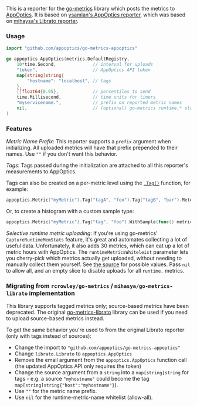 This is a reporter for the [go-metrics](https://github.com/rcrowley/go-metrics)
library which posts the metrics to [AppOptics](https://www.appoptics.com/).
It is based on [ysamlan's AppOptics reporter](https://github.com/ysamlan/go-metrics-appoptics),
which was based on [mihaysa's Librato reporter](https://github.com/mihasya/go-metrics-librato).

### Usage

```go
import "github.com/appoptics/go-metrics-appoptics"

go appoptics.AppOptics(metrics.DefaultRegistry,
    10*time.Second,              // interval for uploads
    "token",                     // AppOptics API token
    map[string]string{
        "hostname": "localhost", // tags
    }, 
    []float64{0.95},             // percentiles to send
    time.Millisecond,            // time units for timers
    "myservicename.",            // prefix on reported metric names
    nil,                         // (optional) go-metrics runtime.* stats upload whitelist
)
```

### Features

*Metric Name Prefix*: This reporter supports a `prefix` argument when initializing. All uploaded 
metrics will have that prefix prepended to their names. Use `""` if you don't want this behavior.

*Tags*: Tags passed during the initialization are attached to all this reporter's measurements to
AppOptics.

Tags can also be created on a per-metric level using the [`.Tag()`](https://godoc.org/github.com/appoptics/go-metrics-appoptics#TaggedMetric.Tag) function, for example:
```go
appoptics.Metric("myMetric").Tag("tagA", "foo").Tag("tagB", "bar").Meter().Mark()
```
Or, to create a histogram with a custom sample type:
```go
appoptics.Metric("myMetric").Tag("tag", "foo").WithSample(func() metrics.Sample { return metrics.NewUniformSample(1000) }).Histogram().Update(100)
```

*Selective runtime metric uploading*: If you're using go-metrics' `CaptureRuntimeMemStats` feature,
it's great and automates collecting a lot of useful data. Unfortunately, it also adds 30 metrics, 
which can eat up a lot of metric hours with AppOptics. The `runtimeMetricsWhiteleist` parameter lets
you cherry-pick which metrics actually get uploaded, without needing to manually collect them 
yourself. See [the source](https://github.com/rcrowley/go-metrics/blob/master/runtime.go) for 
possible values. Pass `nil` to allow all, and an empty slice to disable uploads for all `runtime.` 
metrics.

### Migrating from `rcrowley/go-metrics` / `mihasya/go-metrics-librato` implementation

This library supports tagged metrics only; source-based metrics have been deprecated.
The original [go-metrics-librato](https://github.com/mihasya/go-metrics-librato) library can be used
if you need to upload source-based metrics instead.

To get the same behavior you're used to from the original Librato reporter (only with tags instead
of sources):

* Change the import to `"github.com/appoptics/go-metrics-appoptics"`
* Change `librato.Librato` to `appoptics.AppOptics`
* Remove the email argument from the `appoptics.AppOptics` function call (the updated AppOptics API
  only requires the token)
* Change the source argument from a `string` into a `map[string]string` for tags - e.g. a source
  `"myhostname"` could become the tag `map[string]string{"host":"myhostname"}`).
* Use `""` for the metric name prefix.
* Use `nil` for the runtime-metric-name whitelist (allow-all).
